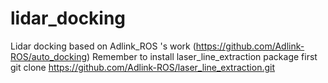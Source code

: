 # lidar_docking
Lidar docking based on Adlink_ROS 's work (https://github.com/Adlink-ROS/auto_docking)
Remember to install laser_line_extraction package first
git clone https://github.com/Adlink-ROS/laser_line_extraction.git
